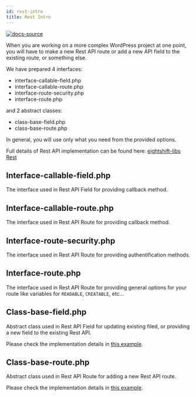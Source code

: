 ```yaml
---
id: rest-intro
title: Rest Intro
---
```


[![docs-source](https://img.shields.io/badge/source-eigthshift--libs-blue?style=for-the-badge&logo=php&labelColor=2a2a2a)](https://github.com/infinum/eightshift-libs/tree/master/src/rest)

When you are working on a more complex WordPress project at one point, you will have to make a new Rest API route or add a new API field to the existing route, or something else.

We have prepared 4 interfaces:
* interface-callable-field.php
* interface-callable-route.php
* interface-route-security.php
* interface-route.php

and 2 abstract classes:
* class-base-field.php
* class-base-route.php

In general, you will use only what you need from the provided options.

Full details of Rest API implementation can be found here: [eightshift-libs Rest](https://github.com/infinum/eightshift-libs/tree/v2.0.0/src/rest)


## Interface-callable-field.php

The interface used in Rest API Field for providing callback method.

## Interface-callable-route.php

The interface used in Rest API Route for providing callback method.

## Interface-route-security.php

The interface used in Rest API Route for providing authentification methods.

## Interface-route.php

The interface used in Rest API Route for providing general options for your route like variables for `READABLE`, `CREATABLE`, etc...

## Class-base-field.php

Abstract class used in Rest API Field for updating existing filed, or providing a new field to the existing Rest API.

Please check the implementation details in [this example](rest-field-example.md).

## Class-base-route.php

Abstract class used in Rest API Route for adding a new Rest API route.

Please check the implementation details in [this example](rest-routes-example.md).
